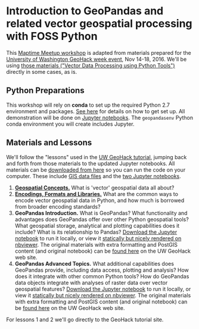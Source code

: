 # Introduction to GeoPandas and related vector geospatial processing with FOSS Python

This [Maptime Meetup workshop](https://www.meetup.com/MaptimeSEA/) is adapted from materials prepared for the [University of Washington GeoHack week event](https://geohackweek.github.io), Nov 14-18, 2016. We'll be using [those materials ("Vector Data Processing using Python Tools")](https://geohackweek.github.io/vector/) directly in some cases, as is.

## Python Preparations

This workshop will rely on **conda** to set up the required Python 2.7 environment and packages. [See here](https://github.com/MaptimeSEA/geopandas-tutorial-maptime/blob/master/install-conda.md) for details on how to get set up. All demonstration will be done on [Jupyter notebooks](http://jupyter.org). The `geopandasenv` Python conda environment you will create includes Jupyter.

## Materials and Lessons

We'll follow the "lessons" used in the [UW GeoHack tutorial](https://geohackweek.github.io/vector/), jumping back and forth from those materials to the updated Jupyter notebooks. All materials can be [downloaded from here](https://github.com/MaptimeSEA/geopandas-tutorial-maptime) so you can run the code on your computer. These include [GIS data files](https://github.com/MaptimeSEA/geopandas-tutorial-maptime/tree/master/data) and the [two Jupyter notebooks](https://github.com/MaptimeSEA/geopandas-tutorial-maptime/tree/master/notebooks).

1. [**Geospatial Concepts.**](https://geohackweek.github.io/vector/02-geospatial-concepts/) What is 'vector' geospatial data all about?
2. [**Encodings, Formats and Libraries.**](https://geohackweek.github.io/vector/03-encodings-libraries/) What are the common ways to encode vector geospatial data in Python, and how much is borrowed from broader encoding standards?
3. **GeoPandas Introduction.** What is GeoPandas? What functionality and advantages does GeoPandas offer over other Python geospatial tools? What geospatial storage, analytical and plotting capabilities does it include? What is its relationship to Pandas? [Download the Jupyter notebook](https://github.com/MaptimeSEA/geopandas-tutorial-maptime/blob/master/notebooks/geopandas_intro.ipynb) to run it locally, or view it [statically but nicely rendered on nbviewer](http://nbviewer.jupyter.org/github/MaptimeSEA/geopandas-tutorial-maptime/blob/master/notebooks/geopandas_intro.ipynb). The original materials with extra formatting and PostGIS content (and original notebook) can be [found here](https://geohackweek.github.io/vector/04-geopandas-intro/) on the UW GeoHack web site.
4. **GeoPandas Advanced Topics.** What additional capabilities does GeoPandas provide, including data access, plotting and analysis? How does it integrate with other common Python tools? How do GeoPandas data objects integrate with analyses of raster data over vector geospatial features? [Download the Jupyter notebook](https://github.com/MaptimeSEA/geopandas-tutorial-maptime/blob/master/notebooks/geopandas_advanced.ipynb) to run it locally, or view it [statically but nicely rendered on nbviewer](http://nbviewer.jupyter.org/github/MaptimeSEA/geopandas-tutorial-maptime/blob/master/notebooks/geopandas_advanced.ipynb). The original materials with extra formatting and PostGIS content (and original notebook) can be [found here](https://geohackweek.github.io/vector/06-geopandas-advanced/) on the UW GeoHack web site.

For lessons 1 and 2 we'll go directly to the GeoHack tutorial site.
